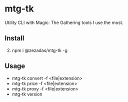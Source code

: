 # mtg-tk

Utility CLI with Magic: The Gathering tools I use the most.

## Install
2. npm i @zezadas/mtg-tk -g

## Usage
 - mtg-tk convert -f <file|extension>
 - mtg-tk price -f <file|extension>
 - mtg-tk proxy -f <file|extension>
 - mtg-tk version
